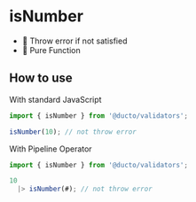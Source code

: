 # isNumber

- 📣 Throw error if not satisfied
- 🦺 Pure Function

## How to use

With standard JavaScript

```js
import { isNumber } from '@ducto/validators';

isNumber(10); // not throw error
```

With Pipeline Operator

```js
import { isNumber } from '@ducto/validators';

10
  |> isNumber(#); // not throw error
```
